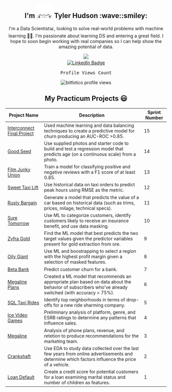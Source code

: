 <div id="header" align="center">
  
  <h2 align="center">
    I'm 
    <img alt="popup_cat" src="https://github.com/bitfotico/bitfotico/blob/main/giphy.webp" width="50">
    Tyler Hudson :wave::smiley:
  </h2>

I'm a Data Scientist📊, looking to solve real-world problems with machine learning 🤖🧠. I'm passionate about learning DS and entering a great field. I hope to soon begin working with real companies so I can help show the amazing potential of data.
  
  <img src="https://media.giphy.com/media/M9gbBd9nbDrOTu1Mqx/giphy.gif" width="100"/>
  
  <div id="badges">
  <a href="https://www.linkedin.com/in/tyler-j-hudson/">
    <img src="https://img.shields.io/badge/LinkedIn-blue?style=for-the-badge&logo=linkedin&logoColor=white" alt="LinkedIn Badge"/>
  </a>
</div>

<p align="center"> 
  <samp>
    Profile Views Count
  </samp>
</p>

<p align="center"> 
  <img src="https://profile-counter.glitch.me/bitfotico/count.svg" alt="bitfotico profile views" /> 
</p>

<h2 align="center">
  My Practicum Projects 😃
</h2>
  
| Project Name  | Description   | Sprint Number  |
| ------------- | ------------- | ------------- | 
| [Interconnect Final Project](https://github.com/bitfotico/practicum_projects/blob/main/Sprint%2017%20Interconnect%20Final%20Project.ipynb)  | Used machine learning and data balancing techniques to create a predictive model for churn producing an AUC-ROC >0.85. | 15 |
| [Good Seed](https://github.com/bitfotico/practicum_projects/blob/main/Sprint%2015%20Good%20Seed.ipynb) | Use supplied photos and starter code to build and test a regression model that predicts age (on a continuous scale) from a photo. | 14 |
| [Film Junky Union](https://github.com/bitfotico/practicum_projects/blob/main/Sprint%2014%20Film%20Junky%20Union.ipynb) | Train a model for classifying positive and negative reviews with a F1 score of at least 0.85. | 13 |
| [Sweet Taxi Lift](https://github.com/bitfotico/practicum_projects/blob/main/Sprint%2013%20Sweet%20Lift%20Taxi.ipynb) | Use historical data on taxi orders to predict peak hours using RMSE as the metric. | 12 |
| [Rusty Bargain](https://github.com/bitfotico/practicum_projects/blob/main/Sprint%2012%20Rusty%20Bargain.ipynb) | Generate a model that predicts the value of a car based on historical data (such as trims, prices, milage, technical specs). | 11 |
| [Sure Tomorrow](https://github.com/bitfotico/practicum_projects/blob/main/Sprint%2011%20Sure%20Tomorrow.ipynb) | Use ML to categorize customers, identify customers likely to receive an insurance benefit, and use data masking. | 10 |
| [Zyfra Gold](https://github.com/bitfotico/practicum_projects/blob/main/Sprint%2010%20Zyfra%20Gold.ipynb) |  Find the ML model that best predicts the two target values given the predictor variables present for gold extraction from ore. | 9 |
| [Oily Giant](https://github.com/bitfotico/practicum_projects/blob/main/Sprint%209%20OilyGiant.ipynb)  | Use ML and boostrapping to select a region with the highest profit margin given a selection of masked features. | 8 |
| [Beta Bank](https://github.com/bitfotico/practicum_projects/blob/main/Sprint%208%20Beta%20Bank.ipynb) | Predict customer churn for a bank. | 7 |
| [Megaline Plans](https://github.com/bitfotico/practicum_projects/blob/main/Sprint%207%20Megaline%20Plans.ipynb)  | Created a ML model that recommends an appropriate plan based on data about the behavior of subscribers who've already switched (with accuracy > 75%).  | 6 |
| [SQL Taxi Rides](https://github.com/bitfotico/practicum_projects/blob/main/Sprint%206%20SQL%20Taxi%20Rides.ipynb) | Identify top neighborhoods in terms of drop-offs for a new ride sharming company. | 5 |
| [Ice Video Games](https://github.com/bitfotico/practicum_projects/blob/main/Sprint%205%20Ice%20Video%20Games.ipynb) | Preliminary analysis of platform, genre, and ESRB ratings to determine any patterns that influence sales. | 4 |
| [Megaline](https://github.com/bitfotico/practicum_projects/blob/main/Sprint%204%20Megaline.ipynb) | Analysis of phone plans, revenue, and retetion to produce recommendations for the marketing team. | 3 |
| [Crankshaft](https://github.com/bitfotico/practicum_projects/blob/main/Sprint%203%20Crankshaft.ipynb)  | Use EDA to study data collected over the last few years from online advertisements and determine which factors influence the price of a vehicle.  | 2 |
| [Loan Default](https://github.com/bitfotico/practicum_projects/blob/main/Sprint%202%20Loan%20Default.ipynb) | Create a credit score for potential customers for a loan examining marital status and number of children as features. | 1 |
